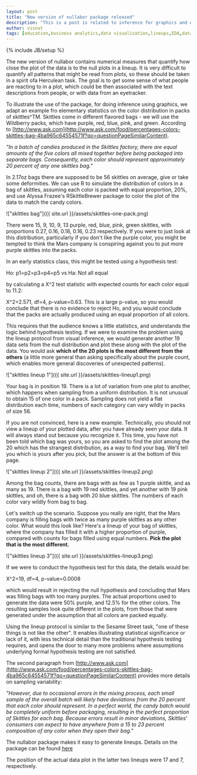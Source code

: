 ```yaml
---
layout: post
title: "New version of nullabor package released"
description: "This is a post is related to inference for graphics and exploratory data analysis"
author: visnut
tags: [education,business analytics,data visualization,lineups,EDA,data mining,R,statistical computing,statistical graphics]
---
```


{% include JB/setup %}

The new version of nullabor contains numerical measures that quantify how close the plot of the data is to the null plots in a lineup. It is very difficult to quantify all patterns that might be read from plots, so these should be taken in a spirit ofa Herculean task.   The goal is to get some sense of what people are reacting to in a plot, which could be then associated with the text descriptions from people, or with data from an eyetracker. 

To illustrate the use of the package, for doing inference using graphics, we adapt an example fro elementary statistics on the color distribution in packs of skittles^TM. Skittles come in different flavored bags - we will use the Wildberry packs, which have purple, red, blue, pink, and green. According to  [http://www.ask.com](http://www.ask.com/food/percentages-colors-skittles-bag-4ba965c64554571f?qo=questionPageSimilarContent).

*"In a batch of candies produced in the Skittles factory, there are equal amounts of the five colors all mixed together before being packaged into separate bags. Consequently, each color should represent approximately 20 percent of any one skittles bag."*

In 2.17oz bags there are supposed to be 56 skittles on average, give or take some deformities. We can use R to simulate the distribution of colors in a bag of skittles, assuming each color is packed with equal proportion, 20%, and use Alyssa Frazee's RSkittleBrewer package to color the plot of the data to match the candy colors. 

!["skittles bag"]({{ site.url }}/assets/skittles-one-pack.png)

There were 15, 9, 10, 9, 13 purple, red, blue, pink, green skittles, with proportions 0.27, 0.16, 0.18, 0.16, 0.23 respectively. If you were to just look at this distribution, particularly if you don't like the purple color, you might be tempted to think the Mars company is conspiring against you to put more purple skittles  into the packs. 

In an early statistics class, this might be tested using a hypothesis test:

Ho: p1=p2=p3=p4=p5 vs Ha: Not all equal

by calculating a X^2 test statistic with expected counts for each color equal to 11.2:

X^2=2.571, df=4, p-value=0.63. This is a large p-value, so you would conclude that there is no evidence to reject Ho, and you would conclude that the packs are actually produced using an equal proportion of all colors. 

This requires that the audience knows a little statistics, and understands the logic behind hypothesis testing. If we were to examine the problem using the lineup protocol from visual inference, we would generate another 19 data sets from the null distribution and plot these along with the plot of the data. You would ask **which of the 20 plots is the most different from the others** (a little more general than asking specifically about the purple count, which enables more general discoveries of unexpected patterns). 

!["skittles lineup 1"]({{ site.url }}/assets/skittles-lineup1.png)

Your bag is in position 19. There is a lot of variation from one plot to another, which happens when sampling from a uniform distribution. It is not unusual to obtain 15 of one color in a pack. Sampling does not yield a flat distribution each time, numbers of each category can vary wildly in packs of size 56. 

If you are not convinced, here is a new example. Technically, you should not view a lineup of your plotted data, after you have already seen your data. It will always stand out because you recognize it. This time, you have not been told which bag was yours, so you are asked to find the plot among the 20 which has the strangest distribution, as a way to find your bag. We'll tell you which is yours after you pick, but the answer is at the bottom of this page.

!["skittles lineup 2"]({{ site.url }}/assets/skittles-lineup2.png)

Among the bag counts, there are bags with as few as 1 purple skittle, and as many as 19. There is a bag with 19 red skittles, and yet another with 19 pink skittles, and oh, there is a bag with 20 blue skittles. The numbers of each color vary wildly from bag to bag.

Let's switch up the scenario. Suppose you really are right, that the Mars company is filling bags with twice as many purple skittles as any other color. What would this look like? Here's a lineup of your bag of skittles, where the company has filled it with a higher proportion of purple, compared with counts for bags filled using equal numbers. **Pick the plot that is the most different.**

!["skittles lineup 3"]({{ site.url }}/assets/skittles-lineup3.png)

If we were to conduct the hypothesis test for this data, the details would be:

 X^2=19, df=4, p-value=0.0008

which would result in rejecting the null hypothesis and concluding that Mars was filling bags with too many purples. The actual proportions used to generate the data were 50% purple, and 12.5% for the other colors. The resulting samples look quite different in the plots, from those that were generated under the assumption that all colors are packed equally.

Using the lineup protocol is similar to the Sesame Street task, "one of these things is not like the other". It enables illustrating statistical significance or lack of it, with less technical detail than the traditional hypothesis testing requires, and opens the door to many more problems where assumptions underlying formal hypothesis testing are not satisfied. 

The second paragraph from  [http://www.ask.com](http://www.ask.com/food/percentages-colors-skittles-bag-4ba965c64554571f?qo=questionPageSimilarContent) provides more details on sampling variability:

*"However, due to occasional errors in the mixing process, each small sample of the overall batch will likely have deviations from the 20 percent that each color should represent. In a perfect world, the candy batch would be completely uniform before packaging, resulting in the perfect proportion of Skittles for each bag. Because errors result in minor deviations, Skittles' consumers can expect to have anywhere from a 15 to 23 percent composition of any color when they open their bag."*

The nullabor package makes it easy to generate lineups. Details on the package can be found [here](http://cran.r-project.org/web/packages/nullabor/index.html)

The position of the actual data plot in the latter two lineups were 17 and 7, respectively. 
